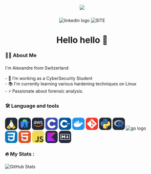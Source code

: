 <div align="center">
  <img height="150" src="https://avatars.githubusercontent.com/u/91744273?v=4"  />
</div>

###

<div align="center">
  <img src="https://img.shields.io/static/v1?message=LinkedIn&logo=linkedin&label=&color=0077B5&logoColor=white&labelColor=&style=for-the-badge" height="25" alt="linkedin logo"  />
  <img src="https://img.shields.io/static/v1?label=&message=SITE&color=ECD53F&style=for-the-badge" height="25" alt="SITE" />
</div>

<h1 align="center">Hello hello 👋</h1>

###

<h3 align="left">👩‍💻  About Me</h3>

###

<p align="left">I'm Alexandre from Switzerland<br><br>- 🔭 I’m working as a CyberSecurity Student<br>- 📚 I'm currently learning various hardening techniques on Linux <br>- ⚡ Passionate about forensic analysis. </p>

###

<h3 align="left">🛠 Language and tools</h3>

###

<div align="left">
  <img src="https://github.com/tandpfun/skill-icons/blob/main/icons/Linux-Dark.svg" height="40" alt="go logo"  />
  <img src="https://github.com/tandpfun/skill-icons/blob/main/icons/AndroidStudio-Dark.svg" height="40" alt="go logo"  />
  <img src="https://github.com/tandpfun/skill-icons/blob/main/icons/AWS-Dark.svg" height="40" alt="go logo"  />
  <img src="https://github.com/tandpfun/skill-icons/blob/main/icons/C.svg" height="40" alt="go logo"  />
  <img src="https://github.com/tandpfun/skill-icons/blob/main/icons/CPP.svg" height="40" alt="go logo"  />
  <img src="https://github.com/tandpfun/skill-icons/blob/main/icons/Docker.svg" height="40" alt="go logo"  />
  <img src="https://github.com/tandpfun/skill-icons/blob/main/icons/Git.svg" height="40" alt="go logo"  />
  <img src="https://github.com/tandpfun/skill-icons/blob/main/icons/Python-Dark.svg" height="40" alt="go logo"  />
  <img src="https://github.com/tandpfun/skill-icons/blob/main/icons/R-Dark.svg" height="40" alt="go logo"  />
  <img src="https://github.com/tandpfun/skill-icons/blob/main/icons/Windows-Dark.svg" height="40" alt="go logo"  />
  <img src="https://github.com/tandpfun/skill-icons/blob/main/icons/CSS.svg" height="40" alt="go logo"  />
  <img src="https://github.com/tandpfun/skill-icons/blob/main/icons/HTML.svg" height="40" alt="go logo"  />
  <img src="https://github.com/tandpfun/skill-icons/blob/main/icons/JavaScript.svg" height="40" alt="go logo"  />
  <img src="https://github.com/tandpfun/skill-icons/blob/main/icons/Kotlin-Dark.svg" height="40" alt="go logo"  />
  <img src="https://github.com/tandpfun/skill-icons/blob/main/icons/Markdown-Dark.svg" height="40" alt="go logo"  />


</div>

###

<h3 align="left">🔥   My Stats :</h3>

###
![GitHub Stats](https://github-readme-stats.vercel.app/api?username=istomine&theme=dark&show_icons=true&hide_border=true&count_private=true)
###
